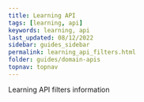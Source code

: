 ```yaml
---
title: Learning API
tags: [learning, api]
keywords: learning, api
last_updated: 08/12/2022
sidebar: guides_sidebar
permalink: learning_api_filters.html
folder: guides/domain-apis
topnav: topnav
---
```


Learning API filters information
